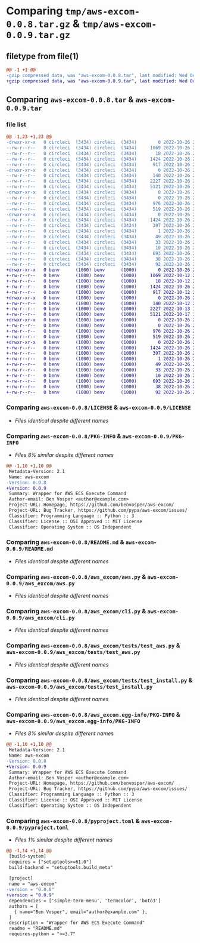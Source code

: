 # Comparing `tmp/aws-excom-0.0.8.tar.gz` & `tmp/aws-excom-0.0.9.tar.gz`

## filetype from file(1)

```diff
@@ -1 +1 @@
-gzip compressed data, was "aws-excom-0.0.8.tar", last modified: Wed Oct 26 22:23:37 2022, max compression
+gzip compressed data, was "aws-excom-0.0.9.tar", last modified: Wed Oct 26 22:30:41 2022, max compression
```

## Comparing `aws-excom-0.0.8.tar` & `aws-excom-0.0.9.tar`

### file list

```diff
@@ -1,23 +1,23 @@
-drwxr-xr-x   0 circleci  (3434) circleci  (3434)        0 2022-10-26 22:23:37.248851 aws-excom-0.0.8/
--rw-r--r--   0 circleci  (3434) circleci  (3434)     1069 2022-10-26 22:23:28.000000 aws-excom-0.0.8/LICENSE
--rw-r--r--   0 circleci  (3434) circleci  (3434)       18 2022-10-26 22:23:28.000000 aws-excom-0.0.8/MANIFEST.in
--rw-r--r--   0 circleci  (3434) circleci  (3434)     1424 2022-10-26 22:23:37.248851 aws-excom-0.0.8/PKG-INFO
--rw-r--r--   0 circleci  (3434) circleci  (3434)      917 2022-10-26 22:23:28.000000 aws-excom-0.0.8/README.md
-drwxr-xr-x   0 circleci  (3434) circleci  (3434)        0 2022-10-26 22:23:37.248851 aws-excom-0.0.8/aws_excom/
--rw-r--r--   0 circleci  (3434) circleci  (3434)      140 2022-10-26 22:23:28.000000 aws-excom-0.0.8/aws_excom/__init__.py
--rw-r--r--   0 circleci  (3434) circleci  (3434)     2227 2022-10-26 22:23:28.000000 aws-excom-0.0.8/aws_excom/aws.py
--rw-r--r--   0 circleci  (3434) circleci  (3434)     5121 2022-10-26 22:23:28.000000 aws-excom-0.0.8/aws_excom/cli.py
-drwxr-xr-x   0 circleci  (3434) circleci  (3434)        0 2022-10-26 22:23:37.248851 aws-excom-0.0.8/aws_excom/tests/
--rw-r--r--   0 circleci  (3434) circleci  (3434)        0 2022-10-26 22:23:28.000000 aws-excom-0.0.8/aws_excom/tests/__init__.py
--rw-r--r--   0 circleci  (3434) circleci  (3434)      976 2022-10-26 22:23:28.000000 aws-excom-0.0.8/aws_excom/tests/test_aws.py
--rw-r--r--   0 circleci  (3434) circleci  (3434)      519 2022-10-26 22:23:28.000000 aws-excom-0.0.8/aws_excom/tests/test_install.py
-drwxr-xr-x   0 circleci  (3434) circleci  (3434)        0 2022-10-26 22:23:37.248851 aws-excom-0.0.8/aws_excom.egg-info/
--rw-r--r--   0 circleci  (3434) circleci  (3434)     1424 2022-10-26 22:23:37.000000 aws-excom-0.0.8/aws_excom.egg-info/PKG-INFO
--rw-r--r--   0 circleci  (3434) circleci  (3434)      397 2022-10-26 22:23:37.000000 aws-excom-0.0.8/aws_excom.egg-info/SOURCES.txt
--rw-r--r--   0 circleci  (3434) circleci  (3434)        1 2022-10-26 22:23:37.000000 aws-excom-0.0.8/aws_excom.egg-info/dependency_links.txt
--rw-r--r--   0 circleci  (3434) circleci  (3434)       49 2022-10-26 22:23:37.000000 aws-excom-0.0.8/aws_excom.egg-info/entry_points.txt
--rw-r--r--   0 circleci  (3434) circleci  (3434)       33 2022-10-26 22:23:37.000000 aws-excom-0.0.8/aws_excom.egg-info/requires.txt
--rw-r--r--   0 circleci  (3434) circleci  (3434)       10 2022-10-26 22:23:37.000000 aws-excom-0.0.8/aws_excom.egg-info/top_level.txt
--rw-r--r--   0 circleci  (3434) circleci  (3434)      693 2022-10-26 22:23:28.000000 aws-excom-0.0.8/pyproject.toml
--rw-r--r--   0 circleci  (3434) circleci  (3434)       38 2022-10-26 22:23:37.248851 aws-excom-0.0.8/setup.cfg
--rw-r--r--   0 circleci  (3434) circleci  (3434)       92 2022-10-26 22:23:28.000000 aws-excom-0.0.8/setup.py
+drwxr-xr-x   0 benv      (1000) benv      (1000)        0 2022-10-26 22:30:41.177929 aws-excom-0.0.9/
+-rw-r--r--   0 benv      (1000) benv      (1000)     1069 2022-10-12 21:30:13.000000 aws-excom-0.0.9/LICENSE
+-rw-r--r--   0 benv      (1000) benv      (1000)       18 2022-10-12 21:20:20.000000 aws-excom-0.0.9/MANIFEST.in
+-rw-r--r--   0 benv      (1000) benv      (1000)     1424 2022-10-26 22:30:41.177929 aws-excom-0.0.9/PKG-INFO
+-rw-r--r--   0 benv      (1000) benv      (1000)      917 2022-10-12 22:23:41.000000 aws-excom-0.0.9/README.md
+drwxr-xr-x   0 benv      (1000) benv      (1000)        0 2022-10-26 22:30:41.177929 aws-excom-0.0.9/aws_excom/
+-rw-r--r--   0 benv      (1000) benv      (1000)      140 2022-10-12 20:56:01.000000 aws-excom-0.0.9/aws_excom/__init__.py
+-rw-r--r--   0 benv      (1000) benv      (1000)     2227 2022-10-13 10:20:08.000000 aws-excom-0.0.9/aws_excom/aws.py
+-rw-r--r--   0 benv      (1000) benv      (1000)     5121 2022-10-17 13:43:49.000000 aws-excom-0.0.9/aws_excom/cli.py
+drwxr-xr-x   0 benv      (1000) benv      (1000)        0 2022-10-26 22:30:41.177929 aws-excom-0.0.9/aws_excom/tests/
+-rw-r--r--   0 benv      (1000) benv      (1000)        0 2022-10-26 22:22:24.000000 aws-excom-0.0.9/aws_excom/tests/__init__.py
+-rw-r--r--   0 benv      (1000) benv      (1000)      976 2022-10-26 22:22:24.000000 aws-excom-0.0.9/aws_excom/tests/test_aws.py
+-rw-r--r--   0 benv      (1000) benv      (1000)      519 2022-10-26 22:22:24.000000 aws-excom-0.0.9/aws_excom/tests/test_install.py
+drwxr-xr-x   0 benv      (1000) benv      (1000)        0 2022-10-26 22:30:41.177929 aws-excom-0.0.9/aws_excom.egg-info/
+-rw-r--r--   0 benv      (1000) benv      (1000)     1424 2022-10-26 22:30:41.000000 aws-excom-0.0.9/aws_excom.egg-info/PKG-INFO
+-rw-r--r--   0 benv      (1000) benv      (1000)      397 2022-10-26 22:30:41.000000 aws-excom-0.0.9/aws_excom.egg-info/SOURCES.txt
+-rw-r--r--   0 benv      (1000) benv      (1000)        1 2022-10-26 22:30:41.000000 aws-excom-0.0.9/aws_excom.egg-info/dependency_links.txt
+-rw-r--r--   0 benv      (1000) benv      (1000)       49 2022-10-26 22:30:41.000000 aws-excom-0.0.9/aws_excom.egg-info/entry_points.txt
+-rw-r--r--   0 benv      (1000) benv      (1000)       33 2022-10-26 22:30:41.000000 aws-excom-0.0.9/aws_excom.egg-info/requires.txt
+-rw-r--r--   0 benv      (1000) benv      (1000)       10 2022-10-26 22:30:41.000000 aws-excom-0.0.9/aws_excom.egg-info/top_level.txt
+-rw-r--r--   0 benv      (1000) benv      (1000)      693 2022-10-26 22:26:12.000000 aws-excom-0.0.9/pyproject.toml
+-rw-r--r--   0 benv      (1000) benv      (1000)       38 2022-10-26 22:30:41.177929 aws-excom-0.0.9/setup.cfg
+-rw-r--r--   0 benv      (1000) benv      (1000)       92 2022-10-26 22:22:24.000000 aws-excom-0.0.9/setup.py
```

### Comparing `aws-excom-0.0.8/LICENSE` & `aws-excom-0.0.9/LICENSE`

 * *Files identical despite different names*

### Comparing `aws-excom-0.0.8/PKG-INFO` & `aws-excom-0.0.9/PKG-INFO`

 * *Files 8% similar despite different names*

```diff
@@ -1,10 +1,10 @@
 Metadata-Version: 2.1
 Name: aws-excom
-Version: 0.0.8
+Version: 0.0.9
 Summary: Wrapper for AWS ECS Execute Command
 Author-email: Ben Vosper <author@example.com>
 Project-URL: Homepage, https://github.com/benvosper/aws-excom/
 Project-URL: Bug Tracker, https://github.com/pypa/aws-excom/issues/
 Classifier: Programming Language :: Python :: 3
 Classifier: License :: OSI Approved :: MIT License
 Classifier: Operating System :: OS Independent
```

### Comparing `aws-excom-0.0.8/README.md` & `aws-excom-0.0.9/README.md`

 * *Files identical despite different names*

### Comparing `aws-excom-0.0.8/aws_excom/aws.py` & `aws-excom-0.0.9/aws_excom/aws.py`

 * *Files identical despite different names*

### Comparing `aws-excom-0.0.8/aws_excom/cli.py` & `aws-excom-0.0.9/aws_excom/cli.py`

 * *Files identical despite different names*

### Comparing `aws-excom-0.0.8/aws_excom/tests/test_aws.py` & `aws-excom-0.0.9/aws_excom/tests/test_aws.py`

 * *Files identical despite different names*

### Comparing `aws-excom-0.0.8/aws_excom/tests/test_install.py` & `aws-excom-0.0.9/aws_excom/tests/test_install.py`

 * *Files identical despite different names*

### Comparing `aws-excom-0.0.8/aws_excom.egg-info/PKG-INFO` & `aws-excom-0.0.9/aws_excom.egg-info/PKG-INFO`

 * *Files 8% similar despite different names*

```diff
@@ -1,10 +1,10 @@
 Metadata-Version: 2.1
 Name: aws-excom
-Version: 0.0.8
+Version: 0.0.9
 Summary: Wrapper for AWS ECS Execute Command
 Author-email: Ben Vosper <author@example.com>
 Project-URL: Homepage, https://github.com/benvosper/aws-excom/
 Project-URL: Bug Tracker, https://github.com/pypa/aws-excom/issues/
 Classifier: Programming Language :: Python :: 3
 Classifier: License :: OSI Approved :: MIT License
 Classifier: Operating System :: OS Independent
```

### Comparing `aws-excom-0.0.8/pyproject.toml` & `aws-excom-0.0.9/pyproject.toml`

 * *Files 1% similar despite different names*

```diff
@@ -1,14 +1,14 @@
 [build-system]
 requires = ["setuptools>=61.0"]
 build-backend = "setuptools.build_meta"
 
 [project]
 name = "aws-excom"
-version = "0.0.8"
+version = "0.0.9"
 dependencies = ['simple-term-menu', 'termcolor', 'boto3']
 authors = [
   { name="Ben Vosper", email="author@example.com" },
 ]
 description = "Wrapper for AWS ECS Execute Command"
 readme = "README.md"
 requires-python = ">=3.7"
```

